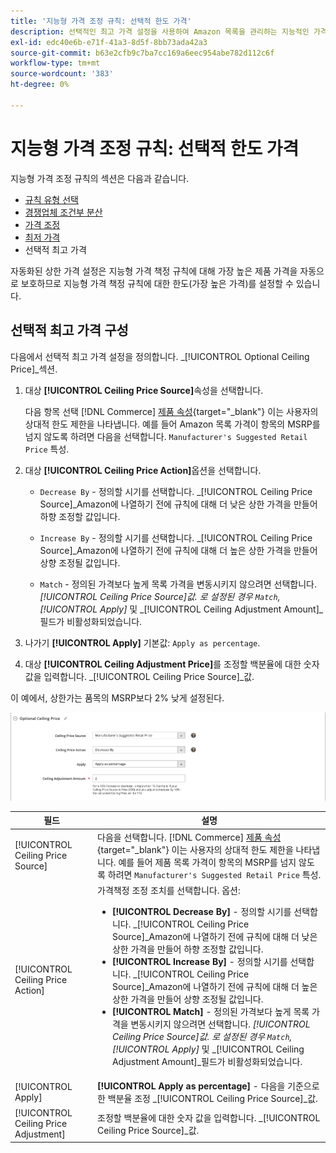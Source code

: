 ```yaml
---
title: '지능형 가격 조정 규칙: 선택적 한도 가격'
description: 선택적인 최고 가격 설정을 사용하여 Amazon 목록을 관리하는 지능적인 가격 책정 규칙으로부터 가장 높은 제품 가격을 보호합니다.
exl-id: edc40e6b-e71f-41a3-8d5f-8bb73ada42a3
source-git-commit: b63e2cfb9c7ba7cc169a6eec954abe782d112c6f
workflow-type: tm+mt
source-wordcount: '383'
ht-degree: 0%

---
```


# 지능형 가격 조정 규칙: 선택적 한도 가격

지능형 가격 조정 규칙의 섹션은 다음과 같습니다.

- [규칙 유형 선택](./intelligent-repricing-rules.md)
- [경쟁업체 조건부 분산](./competitor-conditional-variances.md)
- [가격 조정](./price-adjustment.md)
- [최저 가격](./floor-price.md)
- 선택적 최고 가격

자동화된 상한 가격 설정은 지능형 가격 책정 규칙에 대해 가장 높은 제품 가격을 자동으로 보호하므로 지능형 가격 책정 규칙에 대한 한도(가장 높은 가격)를 설정할 수 있습니다.

## 선택적 최고 가격 구성

다음에서 선택적 최고 가격 설정을 정의합니다. _[!UICONTROL Optional Ceiling Price]_섹션.

1. 대상 **[!UICONTROL Ceiling Price Source]**&#x200B;속성을 선택합니다.

   다음 항목 선택 [!DNL Commerce] [제품 속성](https://docs.magento.com/user-guide/catalog/product-attributes.html){target="_blank"} 이는 사용자의 상대적 한도 제한을 나타냅니다. 예를 들어 Amazon 목록 가격이 항목의 MSRP를 넘지 않도록 하려면 다음을 선택합니다. `Manufacturer's Suggested Retail Price` 특성.

1. 대상 **[!UICONTROL Ceiling Price Action]**&#x200B;옵션을 선택합니다.

   - `Decrease By` - 정의할 시기를 선택합니다. _[!UICONTROL Ceiling Price Source]_Amazon에 나열하기 전에 규칙에 대해 더 낮은 상한 가격을 만들어 하향 조정할 값입니다.

   - `Increase By` - 정의할 시기를 선택합니다. _[!UICONTROL Ceiling Price Source]_Amazon에 나열하기 전에 규칙에 대해 더 높은 상한 가격을 만들어 상향 조정될 값입니다.

   - `Match` - 정의된 가격보다 높게 목록 가격을 변동시키지 않으려면 선택합니다. _[!UICONTROL Ceiling Price Source]_값. 로 설정된 경우 `Match`,_[!UICONTROL Apply]_ 및 _[!UICONTROL Ceiling Adjustment Amount]_필드가 비활성화되었습니다.

1. 나가기 **[!UICONTROL Apply]** 기본값: `Apply as percentage`.

1. 대상 **[!UICONTROL Ceiling Adjustment Price]**&#x200B;를 조정할 백분율에 대한 숫자 값을 입력합니다. _[!UICONTROL Ceiling Price Source]_값.

이 예에서, 상한가는 품목의 MSRP보다 2% 낮게 설정된다.

![지능형 가격 조정 규칙 - 선택적 한도 가격](assets/ob-intelligent-price-rule-ceiling.png)

| 필드 | 설명 |
|---|---|
| [!UICONTROL Ceiling Price Source] | 다음을 선택합니다. [!DNL Commerce] [제품 속성](https://docs.magento.com/user-guide/catalog/product-attributes.html){target="_blank"} 이는 사용자의 상대적 한도 제한을 나타냅니다. 예를 들어 제품 목록 가격이 항목의 MSRP를 넘지 않도록 하려면 `Manufacturer's Suggested Retail Price` 특성. |
| [!UICONTROL Ceiling Price Action] | 가격책정 조정 조치를 선택합니다. 옵션:<ul><li>**[!UICONTROL Decrease By]** - 정의할 시기를 선택합니다. _[!UICONTROL Ceiling Price Source]_Amazon에 나열하기 전에 규칙에 대해 더 낮은 상한 가격을 만들어 하향 조정할 값입니다.</li><li>**[!UICONTROL Increase By]** - 정의할 시기를 선택합니다. _[!UICONTROL Ceiling Price Source]_Amazon에 나열하기 전에 규칙에 대해 더 높은 상한 가격을 만들어 상향 조정될 값입니다.</li><li>**[!UICONTROL Match]** - 정의된 가격보다 높게 목록 가격을 변동시키지 않으려면 선택합니다. _[!UICONTROL Ceiling Price Source]_값. 로 설정된 경우 `Match`,_[!UICONTROL Apply]_ 및 _[!UICONTROL Ceiling Adjustment Amount]_필드가 비활성화되었습니다.</li></ul> |
| [!UICONTROL Apply] | **[!UICONTROL Apply as percentage]** - 다음을 기준으로 한 백분율 조정 _[!UICONTROL Ceiling Price Source]_값. |
| [!UICONTROL Ceiling Price Adjustment] | 조정할 백분율에 대한 숫자 값을 입력합니다. _[!UICONTROL Ceiling Price Source]_값. |
